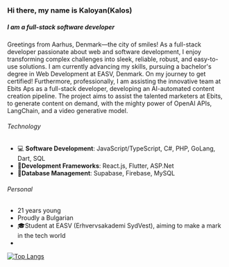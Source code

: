 ### Hi there, my name is Kaloyan(Kalos) 
##### I am a full-stack software developer

Greetings from Aarhus, Denmark—the city of smiles! As a full-stack developer passionate about web and software development, I enjoy transforming complex challenges into sleek, reliable, robust, and easy-to-use solutions.
I am currently advancing my skills, pursuing a bachelor's degree in Web Development at EASV, Denmark. On my journey to get certified! Furthermore, professionally, I am assisting the innovative team at Ebits Aps as a full-stack developer, developing an AI-automated content creation pipeline. The project aims to assist the talented marketers at Ebits, to generate content on demand, with the mighty power of OpenAI APIs, LangChain, and a video generative model.

###### Technology
- :computer: **Software Development**: JavaScript/TypeScript, C#, PHP, GoLang, Dart, SQL
- :dvd:**Development Frameworks**: React.js, Flutter, ASP.Net
- :floppy_disk:**Database Management**: Supabase, Firebase, MySQL
  
###### Personal
- 21 years young
- Proudly a Bulgarian
- :mortar_board:Student at EASV (Erhvervsakademi SydVest), aiming to make a mark in the tech world
- 
[![Top Langs](https://github-readme-stats.vercel.app/api/top-langs/?username=kaloyanpepelyashki)](https://github.com/anuraghazra/github-readme-stats)
